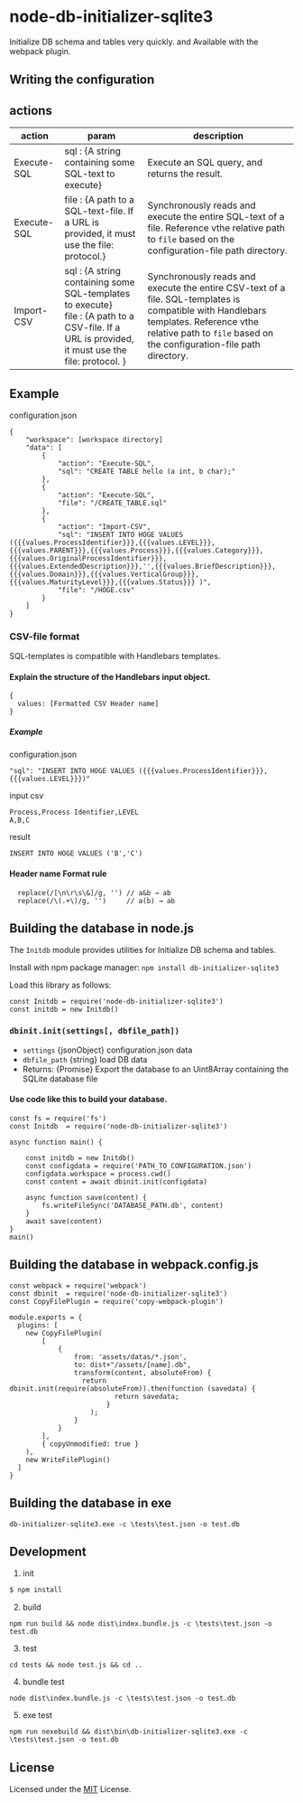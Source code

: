 # node-db-initializer-sqlite3
Initialize DB schema and tables very quickly. and Available with the webpack plugin.


## Writing the configuration

## actions
| action | param   | description          |
|--------|---------|----------------------|
| Execute-SQL | sql : {A string containing some SQL-text to execute} | Execute an SQL query, and returns the result. |
| Execute-SQL | file : {A path to a SQL-text-file. If a URL is provided, it must use the file: protocol.} | Synchronously reads and execute the entire SQL-text of a file. Reference vthe relative path to ```file``` based on the configuration-file path directory. |
| Import-CSV | sql : {A string containing some SQL-templates to execute}<br />file : {A path to a CSV-file. If a URL is provided, it must use the file: protocol. } | Synchronously reads and execute the entire CSV-text of a file. SQL-templates is compatible with Handlebars templates. Reference vthe relative path to ```file``` based on the configuration-file path directory.|


## Example 
configuration.json 
```
{
    "workspace": [workspace directory]
    "data": [
        {
            "action": "Execute-SQL",
            "sql": "CREATE TABLE hello (a int, b char);"
        },
        {
            "action": "Execute-SQL",
            "file": "/CREATE_TABLE.sql"
        },
        {
            "action": "Import-CSV",
            "sql": "INSERT INTO HOGE VALUES ({{{values.ProcessIdentifier}}},{{{values.LEVEL}}},{{{values.PARENT}}},{{{values.Process}}},{{{values.Category}}},{{{values.OriginalProcessIdentifier}}},{{{values.ExtendedDescription}}},'',{{{values.BriefDescription}}},{{{values.Domain}}},{{{values.VerticalGroup}}},{{{values.MaturityLevel}}},{{{values.Status}}} )",
            "file": "/HOGE.csv"
        }
    ]
}
```
  ### CSV-file format
  SQL-templates is compatible with Handlebars templates.
  #### Explain the structure of the Handlebars input object.
  ```
  {
    values: [Formatted CSV Header name]
  }
  ```
  ##### Example 
  configuration.json 
  ```SQL-templates
  "sql": "INSERT INTO HOGE VALUES ({{{values.ProcessIdentifier}}},{{{values.LEVEL}}})"
  ```
  input csv
  ```Example.csv
  Process,Process Identifier,LEVEL
  A,B,C
  ```
  result
  ```
  INSERT INTO HOGE VALUES ('B','C')
  ```

  #### Header name Format rule
  ```
    replace(/[\n\r\s\&]/g, '') // a&b → ab
    replace(/\(.+\)/g, '')     // a(b) → ab
  ```

## Building the database in node.js
The ```Initdb``` module provides utilities for Initialize DB schema and tables.

Install with npm package manager:
```npm install db-initializer-sqlite3```

Load this library as follows:
```
const Initdb = require('node-db-initializer-sqlite3')
const initdb = new Initdb()
```

### ```dbinit.init(settings[, dbfile_path])```

* `settings` {jsonObject} configuration.json data
* `dbfile_path` {string} load DB data
* Returns: {Promise} Export the database to an Uint8Array containing the SQLite database file

####  Use code like this to build your database.
```
const fs = require('fs')
const Initdb  = require('node-db-initializer-sqlite3')

async function main() {

    const initdb = new Initdb()
    const configdata = require('PATH_TO_CONFIGURATION.json')
    configdata.workspace = process.cwd()
    const content = await dbinit.init(configdata)
    
    async function save(content) {
        fs.writeFileSync('DATABASE_PATH.db', content)
    }
    await save(content)
}
main()
```


## Building the database in webpack.config.js
```
const webpack = require('webpack')
const dbinit  = require('node-db-initializer-sqlite3')
const CopyFilePlugin = require('copy-webpack-plugin')

module.exports = {
  plugins: [
    new CopyFilePlugin(
        [
            {
                from: 'assets/datas/*.json',
                to: dist+"/assets/[name].db",
                transform(content, absoluteFrom) {
                  return dbinit.init(require(absoluteFrom)).then(function (savedata) {
                          return savedata;
                        }
                    );
                }
            }
        ],
        { copyUnmodified: true }
    ),
    new WriteFilePlugin()
  ]
}
```

## Building the database in exe
```
db-initializer-sqlite3.exe -c \tests\test.json -o test.db   
```



## Development
1. init
```sh
$ npm install
```

2. build
```
npm run build && node dist\index.bundle.js -c \tests\test.json -o test.db
```

3. test 
```
cd tests && node test.js && cd ..
```

4. bundle test 
```
node dist\index.bundle.js -c \tests\test.json -o test.db
```

5. exe test 
```
npm run nexebuild && dist\bin\db-initializer-sqlite3.exe -c \tests\test.json -o test.db
```

## License
Licensed under the [MIT](LICENSE) License.
